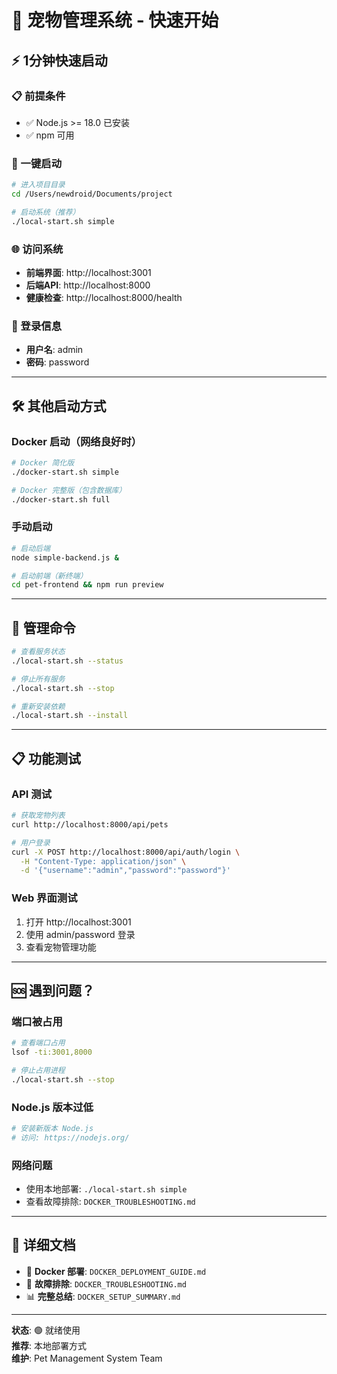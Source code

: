 # 🚀 宠物管理系统 - 快速开始

## ⚡ 1分钟快速启动

### 📋 前提条件
- ✅ Node.js >= 18.0 已安装
- ✅ npm 可用

### 🎯 一键启动

```bash
# 进入项目目录
cd /Users/newdroid/Documents/project

# 启动系统（推荐）
./local-start.sh simple
```

### 🌐 访问系统

- **前端界面**: http://localhost:3001
- **后端API**: http://localhost:8000
- **健康检查**: http://localhost:8000/health

### 🔑 登录信息

- **用户名**: admin
- **密码**: password

---

## 🛠️ 其他启动方式

### Docker 启动（网络良好时）

```bash
# Docker 简化版
./docker-start.sh simple

# Docker 完整版（包含数据库）
./docker-start.sh full
```

### 手动启动

```bash
# 启动后端
node simple-backend.js &

# 启动前端（新终端）
cd pet-frontend && npm run preview
```

---

## 🔧 管理命令

```bash
# 查看服务状态
./local-start.sh --status

# 停止所有服务
./local-start.sh --stop

# 重新安装依赖
./local-start.sh --install
```

---

## 📋 功能测试

### API 测试

```bash
# 获取宠物列表
curl http://localhost:8000/api/pets

# 用户登录
curl -X POST http://localhost:8000/api/auth/login \
  -H "Content-Type: application/json" \
  -d '{"username":"admin","password":"password"}'
```

### Web 界面测试

1. 打开 http://localhost:3001
2. 使用 admin/password 登录
3. 查看宠物管理功能

---

## 🆘 遇到问题？

### 端口被占用

```bash
# 查看端口占用
lsof -ti:3001,8000

# 停止占用进程
./local-start.sh --stop
```

### Node.js 版本过低

```bash
# 安装新版本 Node.js
# 访问: https://nodejs.org/
```

### 网络问题

- 使用本地部署: `./local-start.sh simple`
- 查看故障排除: `DOCKER_TROUBLESHOOTING.md`

---

## 📖 详细文档

- 🐳 **Docker 部署**: `DOCKER_DEPLOYMENT_GUIDE.md`
- 🚨 **故障排除**: `DOCKER_TROUBLESHOOTING.md`
- 📊 **完整总结**: `DOCKER_SETUP_SUMMARY.md`

---

**状态**: 🟢 就绪使用  
**推荐**: 本地部署方式  
**维护**: Pet Management System Team